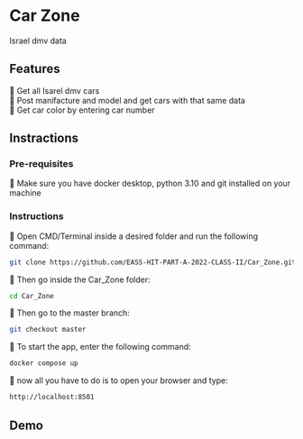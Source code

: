 # Car Zone

Israel dmv data

## Features

:large_orange_diamond: Get all Isarel dmv cars <br />
:large_orange_diamond: Post manifacture and model and get cars with that same data <br />
:large_orange_diamond: Get car color by entering car number <br />

## Instractions
### Pre-requisites
:large_orange_diamond:  Make sure you have docker desktop, python 3.10 and git installed on your machine
### Instructions

:large_orange_diamond: Open CMD/Terminal inside a desired folder and run the following command: <br />
```bash
git clone https://github.com/EASS-HIT-PART-A-2022-CLASS-II/Car_Zone.git 
```
:large_orange_diamond: Then go inside the Car_Zone folder: <br />
```bash
cd Car_Zone
```
:large_orange_diamond: Then go to the master branch: <br />
```bash
git checkout master 
```
:large_orange_diamond: To start the app, enter the following command: <br />
```bash
docker compose up 
```
:large_orange_diamond: now all you have to do is to open your browser and type: <br />
```bash
http://localhost:8501 
```

## Demo




  
